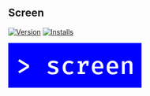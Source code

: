 ## Screen

[![Version](https://vsmarketplacebadge.apphb.com/version/wk-j.vscode-screen.svg)](https://marketplace.visualstudio.com/items?itemName=wk-j.vscode-screen) [![Installs](https://vsmarketplacebadge.apphb.com/installs-short/wk-j.vscode-screen.svg)](https://marketplace.visualstudio.com/items?itemName=wk-j.vscode-screen)

![](images/icon.png)
